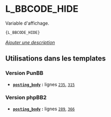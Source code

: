 # L_BBCODE_HIDE


Variable d'affichage.

```html
{L_BBCODE_HIDE}
```

[*Ajouter une description*](https://fa-tvars.appspot.com/var/L_BBCODE_HIDE)

## Utilisations dans les templates

### Version PunBB
* __[`posting_body`](../tpl/var/punbb/posting_body.md#readme) :__ lignes [`235`](../tpl/src/punbb/posting_body.tpl#L235), [`315`](../tpl/src/punbb/posting_body.tpl#L315)

### Version phpBB2
* __[`posting_body`](../tpl/var/subsilver/posting_body.md#readme) :__ lignes [`289`](../tpl/src/subsilver/posting_body.tpl#L289), [`366`](../tpl/src/subsilver/posting_body.tpl#L366)